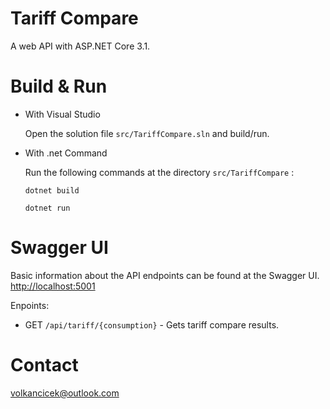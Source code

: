 # Tariff Compare
A web API with ASP.NET Core 3.1.

# Build & Run

* With Visual Studio

    Open the solution file <code>src/TariffCompare.sln</code> and build/run.

* With .net Command

    Run the following commands at the directory `src/TariffCompare` :

    `dotnet build`

    `dotnet run`

# Swagger UI
Basic information about the API endpoints can be found at the Swagger UI.
<http://localhost:5001>

Enpoints:
- GET `/api/tariff/{consumption}` - Gets tariff compare results.


# Contact
volkancicek@outlook.com
 
